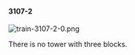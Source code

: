 #### 3107-2
![train-3107-2-0.png](https://github.com/lil-lab/nlvr/raw/master/nlvr/train/images/44/train-3107-2-0.png "train-3107-2-0.png")

There is no tower with three blocks.